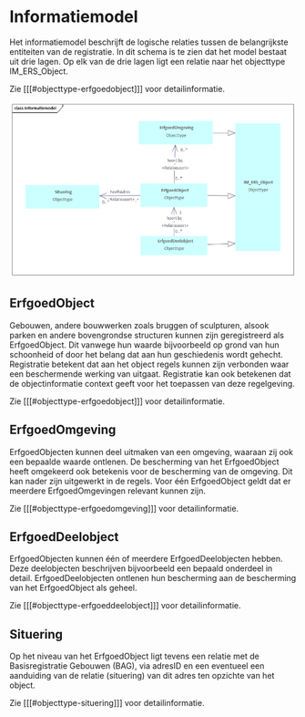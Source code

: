 # Informatiemodel

Het informatiemodel beschrijft de logische relaties tussen de belangrijkste entiteiten van de registratie. 
In dit schema is te zien dat het model bestaat uit drie lagen. Op elk van de drie lagen ligt een relatie naar het objecttype IM_ERS_Object.</mark>

Zie [[[#objecttype-erfgoedobject]]] voor detailinformatie.

![](ers-media/Informatiemodel.png)

## ErfgoedObject

Gebouwen, andere bouwwerken zoals bruggen of sculpturen, alsook parken en andere bovengrondse structuren kunnen zijn geregistreerd als ErfgoedObject. Dit vanwege hun
waarde bijvoorbeeld op grond van hun schoonheid of door het belang dat aan hun geschiedenis wordt gehecht. Registratie betekent dat aan het object regels kunnen zijn
verbonden waar een beschermende werking van uitgaat. Registratie kan ook betekenen dat de objectinformatie context geeft voor het toepassen van deze regelgeving.</mark>

Zie [[[#objecttype-erfgoedobject]]] voor detailinformatie.

## ErfgoedOmgeving

ErfgoedObjecten kunnen deel uitmaken van een omgeving, waaraan zij ook een bepaalde waarde ontlenen. De bescherming van het ErfgoedObject heeft omgekeerd ook betekenis voor de bescherming van de omgeving. Dit kan nader zijn uitgewerkt in de regels. Voor één ErfgoedObject geldt dat er meerdere ErfgoedOmgevingen relevant kunnen zijn.</mark>

Zie [[[#objecttype-erfgoedomgeving]]] voor detailinformatie.

## ErfgoedDeelobject

ErfgoedObjecten kunnen één of meerdere ErfgoedDeelobjecten hebben. Deze deelobjecten beschrijven bijvoorbeeld een bepaald onderdeel in detail. ErfgoedDeelobjecten ontlenen hun bescherming aan de bescherming van het ErfgoedObject als geheel.</mark>

Zie [[[#objecttype-erfgoeddeelobject]]] voor detailinformatie.

## Situering
Op het niveau van het ErfgoedObject ligt tevens een relatie met de Basisregistratie Gebouwen (BAG), via adresID en een eventueel een aanduiding van de relatie (situering) van dit adres ten opzichte van het object.</mark>

Zie [[[#objecttype-situering]]] voor detailinformatie.
